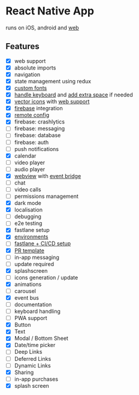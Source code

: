 # React Native App

runs on iOS, android and [web](https://raienko.github.io/app/web/dist)

## Features
- [x] web support 
- [x] absolute imports 
- [x] navigation
- [x] state management using redux
- [x] [custom fonts](./assets/fonts/index.md)
- [x] [handle keyboard](./src/features/system/keyboard.ts) and [add extra space](./src/components/SpaceForKeyboard/index.tsx) if needed
- [x] [vector icons](https://github.com/oblador/react-native-vector-icons) with [web support](./src/utils/webtools/fonts.ts)
- [x] [firebase](./src/features/firebase) integration
- [x] [remote config](./src/features/system/remoteConfig.ts)
- [x] firebase: crashlytics
- [ ] firebase: messaging
- [ ] firebase: database
- [ ] firebase: auth
- [ ] push notifications
- [x] calendar
- [ ] video player
- [ ] audio player
- [x] [webview](src/components/WebView/index.tsx) with [event bridge](src/components/WebView/index.md)
- [ ] chat
- [ ] video calls
- [ ] permissions management
- [x] dark mode
- [x] localisation
- [ ] debugging
- [ ] e2e testing
- [x] fastlane setup
- [x] [environments](./env/index.md)
- [ ] [fastlane + CI/CD setup](./fastlane/index.md)
- [x] [PR template](./pull_request_template.md)
- [ ] in-app messaging
- [ ] update required
- [x] splashscreen
- [ ] icons generation / update
- [x] animations
- [ ] carousel
- [x] event bus
- [ ] documentation
- [ ] keyboard handling
- [ ] PWA support
- [X] Button
- [X] Text
- [X] Modal / Bottom Sheet
- [X] Date/time picker
- [ ] Deep Links
- [ ] Deferred Links
- [ ] Dynamic Links
- [x] Sharing
- [ ] in-app purchases
- [X] splash screen
